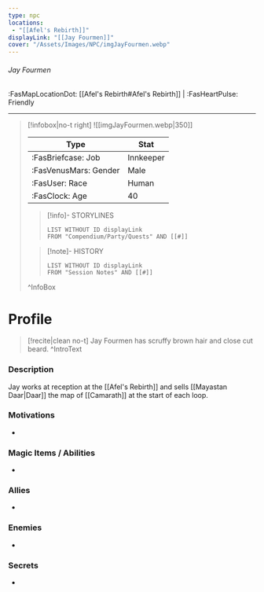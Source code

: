 ```yaml
---
type: npc
locations:
 - "[[Afel's Rebirth]]"
displayLink: "[[Jay Fourmen]]"
cover: "/Assets/Images/NPC/imgJayFourmen.webp"
---
```

###### Jay Fourmen
<span class="sub2">:FasMapLocationDot: [[Afel's Rebirth#Afel's Rebirth]] | :FasHeartPulse: Friendly </span>
___

> [!infobox|no-t right]
> ![[imgJayFourmen.webp|350]]
>
> | Type | Stat |
> | ---- | ---- |
> | :FasBriefcase: Job |  Innkeeper |
> | :FasVenusMars: Gender | Male |
> | :FasUser: Race | Human |
> | :FasClock: Age | 40 |
>
>> [!info]- STORYLINES
>>```dataview
>>LIST WITHOUT ID displayLink
>>FROM "Compendium/Party/Quests" AND [[#]]
>
>>[!note]- HISTORY
>>```dataview
>>LIST WITHOUT ID displayLink
>>FROM "Session Notes" AND [[#]]
>
>^InfoBox

# Profile

> [!recite|clean no-t]
>	Jay Fourmen has scruffy brown hair and close cut beard.
>^IntroText

### Description
Jay works at reception at the [[Afel's Rebirth]] and sells [[Mayastan Daar|Daar]] the map of [[Camarath]] at the start of each loop.

### Motivations
- 

### Magic Items / Abilities
- 

### Allies
- 

### Enemies
- 

### Secrets
- 